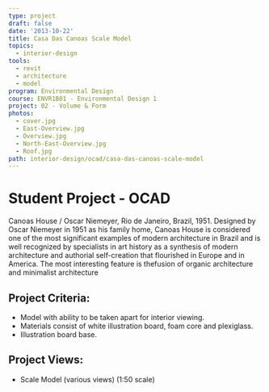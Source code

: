 ```yaml
---
type: project
draft: false
date: '2013-10-22'
title: Casa Das Canoas Scale Model
topics:
  - interior-design
tools:
  - revit
  - architecture
  - model
program: Environmental Design
course: ENVR1B01 - Environmental Design 1
project: 02 - Volume & Form
photos:
  - cover.jpg
  - East-Overview.jpg
  - Overview.jpg
  - North-East-Overview.jpg
  - Roof.jpg
path: interior-design/ocad/casa-das-canoas-scale-model
---
```

# Student Project - OCAD
Canoas House / Oscar Niemeyer, Rio de Janeiro, Brazil, 1951. Designed by Oscar Niemeyer in 1951 as his family home, Canoas House is considered one of the most significant examples of modern architecture in Brazil and is well recognized by specialists in art history as a synthesis of modern architecture and authorial self-creation that flourished in Europe and in America. The most interesting feature is thefusion of organic architecture and minimalist architecture

## Project Criteria:
* Model with ability to be taken apart for interior viewing.
* Materials consist of white illustration board, foam core and plexiglass.
* Illustration board base.

## Project Views:
* Scale Model (various views) (1:50 scale)
